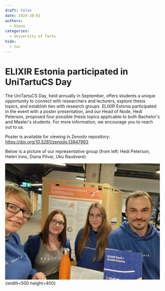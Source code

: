 ```yaml
---
draft: false
date: 2024-10-01
authors:
  - Diana
categories:
  - University of Tartu
hide:
  - toc
---
```


# ELIXIR Estonia participated in UniTartuCS Day

The UniTartuCS Day, held annually in September, offers students a unique opportunity to connect with researchers and lecturers, explore thesis topics, and establish ties with research groups. ELIXIR Estonia participated in the event with a poster presentation, and our Head of Node, Hedi Peterson, proposed four possible thesis topics applicable to both Bachelor's and Master's students. For more information, we encourage you to reach out to us.

<!-- more -->
Poster is available for viewing in Zenodo repository: https://doi.org/10.5281/zenodo.13847963

Below is a picture of our representative group (from left: Hedi Peterson, Heleri Inno, Diana Pilvar, Uku Raudvere).

![UniTartuCS_Day](../../../assets/images/events/UniTartuCS_days_ELIXIREE.jpg){width=500 height=400}
